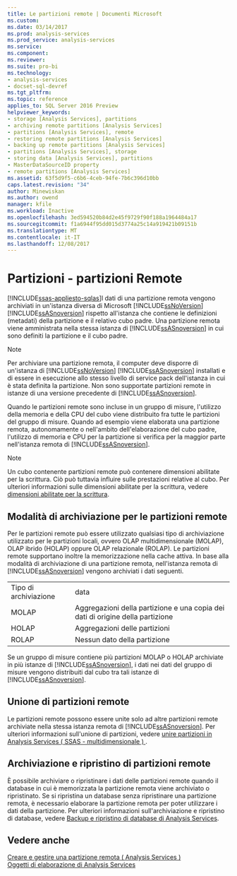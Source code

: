 ```yaml
---
title: Le partizioni remote | Documenti Microsoft
ms.custom: 
ms.date: 03/14/2017
ms.prod: analysis-services
ms.prod_service: analysis-services
ms.service: 
ms.component: 
ms.reviewer: 
ms.suite: pro-bi
ms.technology:
- analysis-services
- docset-sql-devref
ms.tgt_pltfrm: 
ms.topic: reference
applies_to: SQL Server 2016 Preview
helpviewer_keywords:
- storage [Analysis Services], partitions
- archiving remote partitions [Analysis Services]
- partitions [Analysis Services], remote
- restoring remote partitions [Analysis Services]
- backing up remote partitions [Analysis Services]
- partitions [Analysis Services], storage
- storing data [Analysis Services], partitions
- MasterDataSourceID property
- remote partitions [Analysis Services]
ms.assetid: 63f5d9f5-c6b6-4ceb-94fe-7b6c396d10bb
caps.latest.revision: "34"
author: Minewiskan
ms.author: owend
manager: kfile
ms.workload: Inactive
ms.openlocfilehash: 3ed594520b84d2e45f9729f90f188a1964484a17
ms.sourcegitcommit: f1a6944f95dd015d3774a25c14a919421b09151b
ms.translationtype: MT
ms.contentlocale: it-IT
ms.lasthandoff: 12/08/2017
---
```

# <a name="partitions---remote-partitions"></a>Partizioni - partizioni Remote
[!INCLUDE[ssas-appliesto-sqlas](../../includes/ssas-appliesto-sqlas.md)]I dati di una partizione remota vengono archiviati in un'istanza diversa di Microsoft [!INCLUDE[ssNoVersion](../../includes/ssnoversion-md.md)] [!INCLUDE[ssASnoversion](../../includes/ssasnoversion-md.md)] rispetto all'istanza che contiene le definizioni (metadati) della partizione e il relativo cubo padre. Una partizione remota viene amministrata nella stessa istanza di [!INCLUDE[ssASnoversion](../../includes/ssasnoversion-md.md)] in cui sono definiti la partizione e il cubo padre.  
  
> [!NOTE]  
>  Per archiviare una partizione remota, il computer deve disporre di un'istanza di [!INCLUDE[ssNoVersion](../../includes/ssnoversion-md.md)] [!INCLUDE[ssASnoversion](../../includes/ssasnoversion-md.md)] installati e di essere in esecuzione allo stesso livello di service pack dell'istanza in cui è stata definita la partizione. Non sono supportate partizioni remote in istanze di una versione precedente di [!INCLUDE[ssASnoversion](../../includes/ssasnoversion-md.md)].  
  
 Quando le partizioni remote sono incluse in un gruppo di misure, l'utilizzo della memoria e della CPU del cubo viene distribuito fra tutte le partizioni del gruppo di misure. Quando ad esempio viene elaborata una partizione remota, autonomamente o nell'ambito dell'elaborazione del cubo padre, l'utilizzo di memoria e CPU per la partizione si verifica per la maggior parte nell'istanza remota di [!INCLUDE[ssASnoversion](../../includes/ssasnoversion-md.md)].  
  
> [!NOTE]  
>  Un cubo contenente partizioni remote può contenere dimensioni abilitate per la scrittura. Ciò può tuttavia influire sulle prestazioni relative al cubo. Per ulteriori informazioni sulle dimensioni abilitate per la scrittura, vedere [dimensioni abilitate per la scrittura](../../analysis-services/multidimensional-models-olap-logical-dimension-objects/write-enabled-dimensions.md).  
  
## <a name="storage-modes-for-remote-partitions"></a>Modalità di archiviazione per le partizioni remote  
 Per le partizioni remote può essere utilizzato qualsiasi tipo di archiviazione utilizzato per le partizioni locali, ovvero OLAP multidimensionale (MOLAP), OLAP ibrido (HOLAP) oppure OLAP relazionale (ROLAP). Le partizioni remote supportano inoltre la memorizzazione nella cache attiva. In base alla modalità di archiviazione di una partizione remota, nell'istanza remota di [!INCLUDE[ssASnoversion](../../includes/ssasnoversion-md.md)] vengono archiviati i dati seguenti.  
  
|||  
|-|-|  
|Tipo di archiviazione|data|  
|MOLAP|Aggregazioni della partizione e una copia dei dati di origine della partizione|  
|HOLAP|Aggregazioni delle partizioni|  
|ROLAP|Nessun dato della partizione|  
  
 Se un gruppo di misure contiene più partizioni MOLAP o HOLAP archiviate in più istanze di [!INCLUDE[ssASnoversion](../../includes/ssasnoversion-md.md)], i dati nei dati del gruppo di misure vengono distribuiti dal cubo tra tali istanze di [!INCLUDE[ssASnoversion](../../includes/ssasnoversion-md.md)].  
  
## <a name="merging-remote-partitions"></a>Unione di partizioni remote  
 Le partizioni remote possono essere unite solo ad altre partizioni remote archiviate nella stessa istanza remota di [!INCLUDE[ssASnoversion](../../includes/ssasnoversion-md.md)]. Per ulteriori informazioni sull'unione di partizioni, vedere [unire partizioni in Analysis Services &#40; SSAS - multidimensionale &#41; ](../../analysis-services/multidimensional-models/merge-partitions-in-analysis-services-ssas-multidimensional.md).  
  
## <a name="archiving-and-restoring-remote-partitions"></a>Archiviazione e ripristino di partizioni remote  
 È possibile archiviare o ripristinare i dati delle partizioni remote quando il database in cui è memorizzata la partizione remota viene archiviato o ripristinato. Se si ripristina un database senza ripristinare una partizione remota, è necessario elaborare la partizione remota per poter utilizzare i dati della partizione. Per ulteriori informazioni sull'archiviazione e ripristino di database, vedere [Backup e ripristino di database di Analysis Services](../../analysis-services/multidimensional-models/backup-and-restore-of-analysis-services-databases.md).  
  
## <a name="see-also"></a>Vedere anche  
 [Creare e gestire una partizione remota &#40; Analysis Services &#41;](../../analysis-services/multidimensional-models/create-and-manage-a-remote-partition-analysis-services.md)   
 [Oggetti di elaborazione di Analysis Services](../../analysis-services/multidimensional-models/processing-analysis-services-objects.md)  
  
  
